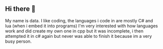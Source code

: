 ## Hi there 👋

My name is data.
I like coding, the languages i code in are mostly C# and lua (when i embed it into programs)
I'm very interested with how languages work and did create my own one in cpp but it was incomplete, i then attempted it in c# again but never was able to finish it because im a very busy person.
